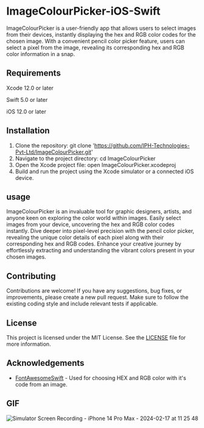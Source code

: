 # ImageColourPicker-iOS-Swift

ImageColourPicker is a user-friendly app that allows users to select images from their devices, instantly displaying the hex and RGB color codes for the chosen image. With a convenient pencil color picker feature, users can select a pixel from the image, revealing its corresponding hex and RGB color information in a snap.

## Requirements
Xcode 12.0 or later

Swift 5.0 or later

iOS 12.0 or later


## Installation

1. Clone the repository:
git clone 'https://github.com/IPH-Technologies-Pvt-Ltd/ImageColourPicker.git'
2. Navigate to the project directory:
cd ImageColourPicker
3. Open the Xcode project file:
open ImageColourPicker.xcodeproj
4. Build and run the project using the Xcode simulator or a connected iOS device.

## usage
ImageColourPicker is an invaluable tool for graphic designers, artists, and anyone keen on exploring the color world within images. Easily select images from your device, uncovering the hex and RGB color codes instantly. Dive deeper into pixel-level precision with the pencil color picker, revealing the unique color details of each pixel along with their corresponding hex and RGB codes. Enhance your creative journey by effortlessly extracting and understanding the vibrant colors present in your chosen images.

## Contributing

Contributions are welcome! If you have any suggestions, bug fixes, or improvements, please create a new pull request. Make sure to follow the existing coding style and include relevant tests if applicable.

## License

This project is licensed under the MIT License. See the [LICENSE](LICENSE) file for more information.

## Acknowledgements

- [FontAwesomeSwift](https://github.com/thii/FontAwesome.swift) - Used for choosing HEX and RGB color with it's code from an image.


## GIF
![Simulator Screen Recording - iPhone 14 Pro Max - 2024-02-17 at 11 25 48](https://github.com/Ajay312kumar/ImageColourPicker-iOS-Swift/assets/99198303/472c7180-fe61-4ece-a706-f8d1f7591e30)
